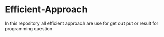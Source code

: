 # Efficient-Approach
In this repository all efficient approach are use for get out put  or result for programming question
